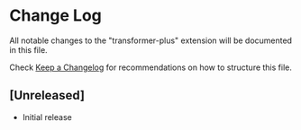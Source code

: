 # Change Log
All notable changes to the "transformer-plus" extension will be documented in this file.

Check [Keep a Changelog](http://keepachangelog.com/) for recommendations on how to structure this file.

## [Unreleased]
- Initial release